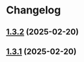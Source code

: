 # Changelog

## [1.3.2](https://github.com/RichForever/tt-theme-blocks/compare/v1.3.0...v1.3.2) (2025-02-20)

## [1.3.1](https://github.com/RichForever/tt-theme-blocks/compare/v1.3.0...v1.3.1) (2025-02-20)

